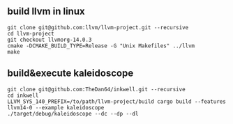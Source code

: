 ## build llvm in linux
```
git clone git@github.com:llvm/llvm-project.git --recursive  
cd llvm-project
git checkout llvmorg-14.0.3
cmake -DCMAKE_BUILD_TYPE=Release -G "Unix Makefiles" ../llvm
make
```

## build&execute kaleidoscope
```
git clone git@github.com:TheDan64/inkwell.git --recursive 
cd inkwell
LLVM_SYS_140_PREFIX=/to/path/llvm-project/build cargo build --features llvm14-0 --example kaleidoscope
./target/debug/kaleidoscope --dc --dp --dl
```